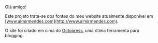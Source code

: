 Olá amigo!

Este projeto trata-se dos fontes do meu website atualmente disponível em [www.almirmendes.com](http://www.almirmendes.com).

O site foi criado em cima do [Octopress](http://www.octopress.org/), uma ótima ferramenta para blogging.
